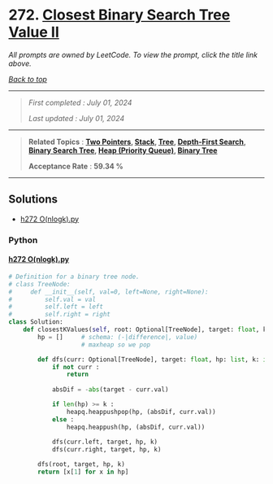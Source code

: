 # 272. [Closest Binary Search Tree Value II](<https://leetcode.com/problems/closest-binary-search-tree-value-ii>)

*All prompts are owned by LeetCode. To view the prompt, click the title link above.*

*[Back to top](<../README.md>)*

------

> *First completed : July 01, 2024*
>
> *Last updated : July 01, 2024*

------

> **Related Topics** : **[Two Pointers](<by_topic/Two Pointers.md>), [Stack](<by_topic/Stack.md>), [Tree](<by_topic/Tree.md>), [Depth-First Search](<by_topic/Depth-First Search.md>), [Binary Search Tree](<by_topic/Binary Search Tree.md>), [Heap (Priority Queue)](<by_topic/Heap (Priority Queue).md>), [Binary Tree](<by_topic/Binary Tree.md>)**
>
> **Acceptance Rate** : **59.34 %**

------

## Solutions

- [h272 O(nlogk).py](<../my-submissions/h272 O(nlogk).py>)
### Python
#### [h272 O(nlogk).py](<../my-submissions/h272 O(nlogk).py>)
```Python
# Definition for a binary tree node.
# class TreeNode:
#     def __init__(self, val=0, left=None, right=None):
#         self.val = val
#         self.left = left
#         self.right = right
class Solution:
    def closestKValues(self, root: Optional[TreeNode], target: float, k: int) -> List[int]:
        hp = []     # schema: (-|difference|, value)
                    # maxheap so we pop

        def dfs(curr: Optional[TreeNode], target: float, hp: list, k: int) -> None :
            if not curr :
                return
            
            absDif = -abs(target - curr.val)

            if len(hp) >= k :
                heapq.heappushpop(hp, (absDif, curr.val))
            else :
                heapq.heappush(hp, (absDif, curr.val))
            
            dfs(curr.left, target, hp, k)
            dfs(curr.right, target, hp, k)

        dfs(root, target, hp, k)
        return [x[1] for x in hp]
                
```

